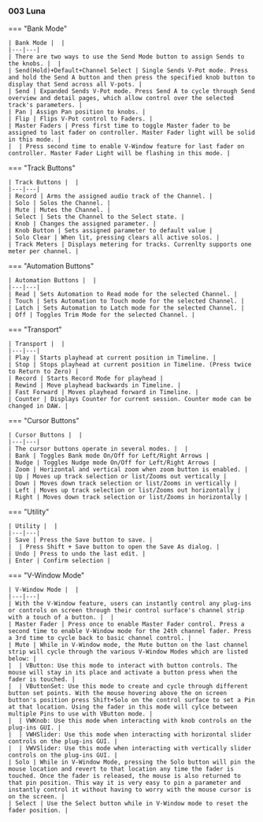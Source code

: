 #

### 003 Luna

=== "Bank Mode"

    | Bank Mode |  |
    |---|---|
    | There are two ways to use the Send Mode button to assign Sends to the knobs. |  |
    | Send(Hold)+Default+Channel Select | Single Sends V-Pot mode. Press and hold the Send A button and then press the specified knob button to display that Send across all V-pots. |
    | Send | Expanded Sends V-Pot mode. Press Send A to cycle through Send overview and detail pages, which allow control over the selected track's parameters. |
    | Pan | Assign Pan position to knobs. |
    | Flip | Flips V-Pot control to Faders. |
    | Master Faders | Press first time to toggle Master fader to be assigned to last fader on controller. Master Fader light will be solid in this mode. |
    |  | Press second time to enable V-Window feature for last fader on controller. Master Fader Light will be flashing in this mode. |

=== "Track Buttons"

    | Track Buttons |  |
    |---|---|
    | Record | Arms the assigned audio track of the Channel. |
    | Solo | Solos the Channel. |
    | Mute | Mutes the Channel. |
    | Select | Sets the Channel to the Select state. |
    | Knob | Changes the assigned parameter. |
    | Knob Button | Sets assigned parameter to default value |
    | Solo Clear | When lit, pressing clears all active solos. |
    | Track Meters | Displays metering for tracks. Currenlty supports one meter per channel. |

=== "Automation Buttons"

    | Automation Buttons |  |
    |---|---|
    | Read | Sets Automation to Read mode for the selected Channel. |
    | Touch | Sets Automation to Touch mode for the selected Channel. |
    | Latch | Sets Automation to Latch mode for the selected Channel. |
    | Off | Toggles Trim Mode for the selected Channel. |

=== "Transport"

    | Transport |  |
    |---|---|
    | Play | Starts playhead at current position in Timeline. |
    | Stop | Stops playhead at current position in Timeline. (Press twice to Return to Zero) |
    | Record | Starts Record Mode for playhead |
    | Rewind | Move playhead backwards in Timeline. |
    | Fast Forward | Moves playhead forward in Timeline. |
    | Counter | Displays Counter for current session. Counter mode can be changed in DAW. |

=== "Cursor Buttons"

    | Cursor Buttons |  |
    |---|---|
    | The cursor buttons operate in several modes. |  |
    | Bank | Toggles Bank mode On/Off for Left/Right Arrows |
    | Nudge | Toggles Nudge mode On/Off for Left/Right Arrows |
    | Zoom | Horizontal and vertical zoom when zoom button is enabled. |
    | Up | Moves up track selection or list/Zooms out vertically |
    | Down | Moves down track selection or list/Zooms in vertically |
    | Left | Moves up track selection or list/Zooms out horizontally |
    | Right | Moves down track selection or list/Zooms in horizontally |

=== "Utility"

    | Utility |  |
    |---|---|
    | Save | Press the Save button to save. |
    |  | Press Shift + Save button to open the Save As dialog. |
    | Undo | Press to undo the last edit. |
    | Enter | Confirm selection |

=== "V-Window Mode"

    | V-Window Mode |  |
    |---|---|
    | With the V-Window feature, users can instantly control any plug-ins or controls on screen through their control surface's channel strip with a touch of a button. |  |
    | Master Fader | Press once to enable Master Fader control. Press a second time to enable V-Window mode for the 24th channel fader. Press a 3rd time to cycle back to basic channel control. |
    | Mute | While in V-Window mode, the Mute button on the last channel strip will cycle through the various V-Window Modes which are listed below: |
    |  | VButton: Use this mode to interact with button controls. The mouse will stay in its place and activate a button press when the fader is touched. |
    |  | VButtonSet: Use this mode to create and cycle through different button set points. With the mouse hovering above the on screen button's position press Shift+Solo on the control surface to set a Pin at that location. Using the fader in this mode will cylce between multiple Pins to use with VButton mode. |
    |  | VWKnob: Use this mode when interacting with knob controls on the plug-ins GUI. |
    |  | VWHSlider: Use this mode when interacting with horizontal slider controls on the plug-ins GUI. |
    |  | VWVSlider: Use this mode when interacting with vertically slider controls on the plug-ins GUI. |
    | Solo | While in V-Window Mode, pressing the Solo button will pin the mouse location and revert to that location any time the fader is touched. Once the fader is released, the mouse is also returned to that pin position. This way it is very easy to pin a parameter and instantly control it without having to worry with the mouse cursor is on the screen. |
    | Select | Use the Select button while in V-Window mode to reset the fader position. |